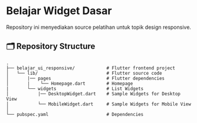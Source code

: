 # Belajar Widget Dasar

Repository ini menyediakan source pelatihan untuk topik design responsive.

## 🗂️ Repository Structure

```plaintext
.
├── belajar_ui_responsive/            # Flutter frontend project
│   └── lib/                          # Flutter source code
│       |── pages                     # Flutter dependencies
│       |    └── Homepage.dart        # Homepage
|       └── widgets                   # List Widgets
│           |── DesktopWidget.dart    # Sample Widgets for Desktop View
│           └── MobileWidget.dart     # Sample Widgets for Mobile View
│
└── pubspec.yaml                      # Dependencies